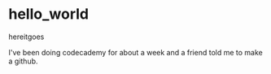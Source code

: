 # hello_world
hereitgoes

I've been doing codecademy for about a week and a friend told me to make a github. 
